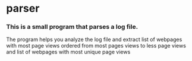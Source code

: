 # parser

### This is a small program that parses a log file.

The program helps you analyze the log file and extract list of webpages with most page views ordered from most pages
views to less page views and list of webpages with most unique page views
